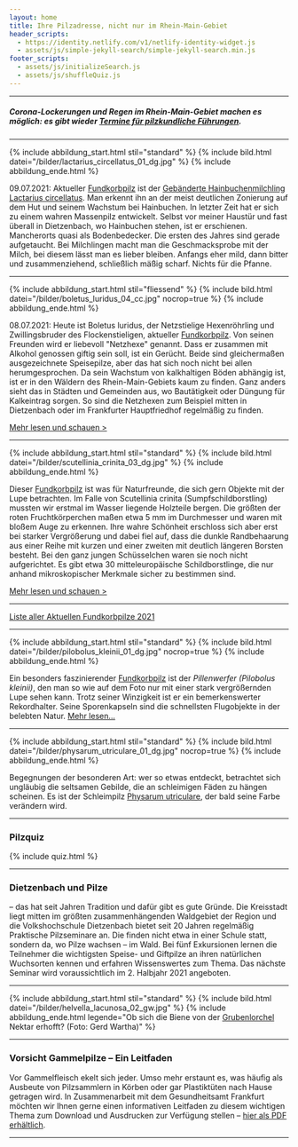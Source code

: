 ```yaml
---
layout: home
title: Ihre Pilzadresse, nicht nur im Rhein-Main-Gebiet
header_scripts:
  - https://identity.netlify.com/v1/netlify-identity-widget.js
  - assets/js/simple-jekyll-search/simple-jekyll-search.min.js
footer_scripts:
  - assets/js/initializeSearch.js
  - assets/js/shuffleQuiz.js
---
```

- - -

##### Corona-Lockerungen und Regen im Rhein-Main-Gebiet machen es möglich: es gibt wieder [Termine für pilzkundliche Führungen](/termine).

- - -

{% include abbildung_start.html stil="standard" %}
{% include bild.html datei="/bilder/lactarius_circellatus_01_dg.jpg" %}
{% include abbildung_ende.html %}

09.07.2021: Aktueller [Fundkorbpilz](AA "Glossar-") ist der [Gebänderte Hainbuchenmilchling Lactarius circellatus](/pilze/lactarius-circellatus-gebänderter-hainbuchenmilchling). Man erkennt ihn an der meist deutlichen Zonierung auf dem Hut und seinem Wachstum bei Hainbuchen. In letzter Zeit hat er sich zu einem wahren Massenpilz entwickelt. Selbst vor meiner Haustür und fast überall in Dietzenbach, wo Hainbuchen stehen, ist er erschienen. Mancherorts quasi als Bodenbedecker.  Die ersten des Jahres sind gerade aufgetaucht. Bei Milchlingen macht man die Geschmacksprobe mit der Milch, bei diesem lässt man es lieber bleiben. Anfangs eher mild, dann bitter und zusammenziehend, schließlich mäßig scharf. Nichts für die Pfanne.

- - -

{% include abbildung_start.html stil="fliessend" %}
{% include bild.html datei="/bilder/boletus_luridus_04_cc.jpg" nocrop=true %}
{% include abbildung_ende.html %}

08.07.2021: Heute ist Boletus luridus, der Netzstielige Hexenröhrling und Zwillingsbruder des Flockenstieligen, aktueller [Fundkorbpilz](AA "Glossar-"). Von seinen Freunden wird er liebevoll "Netzhexe" genannt. Dass er zusammen mit Alkohol genossen giftig sein soll, ist ein Gerücht. Beide sind gleichermaßen ausgezeichnete Speisepilze, aber das hat sich noch nicht bei allen herumgesprochen. Da sein Wachstum von kalkhaltigen Böden abhängig ist, ist er in den Wäldern des Rhein-Main-Gebiets kaum zu finden. Ganz anders sieht das in Städten und Gemeinden aus, wo Bautätigkeit oder Düngung für Kalkeintrag sorgen. So sind die Netzhexen zum Beispiel mitten in Dietzenbach oder im Frankfurter Hauptfriedhof regelmäßig zu finden.

[Mehr lesen und schauen >](/pilze/boletus-luridus-netzstieliger-hexenröhrling)

<div style="clear: both"></div>

- - -

{% include abbildung_start.html stil="standard" %}
{% include bild.html datei="/bilder/scutellinia_crinita_03_dg.jpg" %}
{% include abbildung_ende.html %}

Dieser [Fundkorbpilz](AA "Glossar-") ist was für Naturfreunde, die sich gern Objekte mit der Lupe betrachten. Im Falle von Scutellinia crinita (Sumpfschildborstling) mussten wir erstmal im Wasser liegende Holzteile bergen. Die größten der roten Fruchtkörperchen maßen etwa 5 mm im Durchmesser und waren mit bloßem Auge zu erkennen. Ihre wahre Schönheit erschloss sich aber erst bei starker Vergrößerung und dabei fiel auf, dass die dunkle Randbehaarung aus einer Reihe mit kurzen und einer zweiten mit deutlich längeren Borsten besteht. Bei den ganz jungen Schüsselchen waren sie noch nicht aufgerichtet. Es gibt etwa 30 mitteleuropäische Schildborstlinge, die nur anhand mikroskopischer Merkmale sicher zu bestimmen sind.

[Mehr lesen und schauen >](/pilze/scutellinia-crinita-bewimperter-schildborstling-sumpfschildborstling)

- - -

[Liste aller Aktuellen Fundkorbpilze 2021](/artikel/liste-aller-aktuellen-fundkorbpilze-2021.html)

- - -

{% include abbildung_start.html stil="standard" %}
{% include bild.html datei="/bilder/pilobolus_kleinii_01_dg.jpg" nocrop=true %}
{% include abbildung_ende.html %}

Ein besonders faszinierender [Fundkorbpilz](AA "Glossar-") ist der *Pillenwerfer (Pilobolus kleinii)*, den man so wie auf dem Foto nur mit einer stark vergrößernden Lupe sehen kann. Trotz seiner Winzigkeit ist er ein bemerkenswerter Rekordhalter. Seine Sporenkapseln sind die schnellsten Flugobjekte in der belebten Natur. [Mehr lesen...](/pilze/pilobolus-kleinii-pillenwerfer)

- - -

{% include abbildung_start.html stil="standard" %}
{% include bild.html datei="/bilder/physarum_utriculare_01_dg.jpg" nocrop=true %}
{% include abbildung_ende.html %}

Begegnungen der besonderen Art: wer so etwas entdeckt, betrachtet sich ungläubig die seltsamen Gebilde, die an schleimigen Fäden zu hängen scheinen. Es ist der Schleimpilz [Physarum utriculare](/pilze/physarum-utriculare-fadenfruchtschleimpilz), der bald seine Farbe verändern wird.

- - -

### Pilzquiz

{% include quiz.html %}

- - -

### Dietzenbach und Pilze

– das hat seit Jahren Tradition und dafür gibt es gute Gründe. Die Kreisstadt liegt mitten im größten zusammenhängenden Waldgebiet der Region und die Volkshochschule Dietzenbach bietet seit 20 Jahren regelmäßig Praktische Pilzseminare an. Die finden nicht etwa in einer Schule statt, sondern da, wo Pilze wachsen – im Wald. Bei fünf Exkursionen lernen die Teilnehmer die wichtigsten Speise- und Giftpilze an ihren natürlichen Wuchsorten kennen und erfahren Wissenswertes zum Thema. Das nächste Seminar wird voraussichtlich im 2. Halbjahr 2021 angeboten.

- - -

{% include abbildung_start.html stil="standard" %}
{% include bild.html datei="/bilder/helvella_lacunosa_02_gw.jpg" %}
{% include abbildung_ende.html legende="Ob sich die Biene von der <a href='/pilze/helvella-lacunosa-grubenlorchel'>Grubenlorchel</a> Nektar erhofft?  (Foto: Gerd Wartha)" %}

- - -

### Vorsicht Gammelpilze – Ein Leitfaden

Vor Gammelfleisch ekelt sich jeder. Umso mehr erstaunt es, was häufig als Ausbeute von Pilzsammlern in Körben oder gar Plastiktüten nach Hause getragen wird. In Zusammenarbeit mit dem Gesundheitsamt Frankfurt möchten wir Ihnen gerne einen informativen Leitfaden zu diesem wichtigen Thema zum Download und Ausdrucken zur Verfügung stellen – [hier als PDF erhältlich](/assets/docs/Fundkorb.de-Gammelpilze.pdf).

- - -